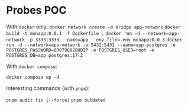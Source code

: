 # Probes POC

With `docker` only:
`docker network create -d bridge app-network`
`docker build -t monapp:0.0.1 -f Dockerfile .`
`docker run -d --network=app-network -p 3333:3333 --name=app --env-file=.env monapp:0.0.3`
`docker run -d --network=app-network -p 5432:5432 --name=app-postgres -e POSTGRES_PASSWORD=6R879G028HDIP -e POSTGRES_USER=root -e POSTGRES_DB=app postgres:17.2`

With `docker compose`:

`docker compose up -d`

Interesting commands (with `pnpm`):

`pnpm audit fix [--force]`
`pnpm outdated`
